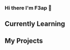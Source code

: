 ### Hi there I'm F3ap 👋

## Currently Learning 
<!--C# (I'm more at the learning level))-->


## My Projects
<!--[Tokenity](https://github.com/F3ap/Tokenity) (Discord Auto Account Creator + Joiner)-->
<!--
**F3ap/F3ap** is a ✨ _special_ ✨ repository because its `README.md` (this file) appears on your GitHub profile.

Here are some ideas to get you started:

- 🔭 I’m currently working on ...
- 🌱 I’m currently learning ...
- 👯 I’m looking to collaborate on ...
- 🤔 I’m looking for help with ...
- 💬 Ask me about ...
- 📫 How to reach me: ...
- 😄 Pronouns: ...
- ⚡ Fun fact: ...
-->
